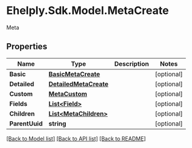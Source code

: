 # Ehelply.Sdk.Model.MetaCreate
Meta

## Properties

Name | Type | Description | Notes
------------ | ------------- | ------------- | -------------
**Basic** | [**BasicMetaCreate**](BasicMetaCreate.md) |  | [optional] 
**Detailed** | [**DetailedMetaCreate**](DetailedMetaCreate.md) |  | [optional] 
**Custom** | [**MetaCustom**](MetaCustom.md) |  | [optional] 
**Fields** | [**List&lt;Field&gt;**](Field.md) |  | [optional] 
**Children** | [**List&lt;MetaChildren&gt;**](MetaChildren.md) |  | [optional] 
**ParentUuid** | **string** |  | [optional] 

[[Back to Model list]](../README.md#documentation-for-models) [[Back to API list]](../README.md#documentation-for-api-endpoints) [[Back to README]](../README.md)

